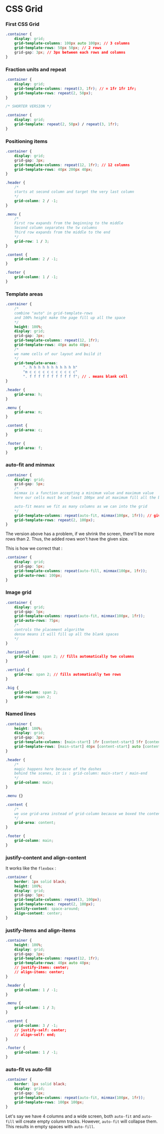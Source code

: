 # CSS Grid

### First CSS Grid

```css
.container {
    display: grid;
    grid-template-columns: 100px auto 100px; // 3 columns 
    grid-template-rows: 50px 50px; // 2 rows
    grid-gap: 3px; // 3px between each rows and columns
}
```

### Fraction units and repeat

```css
.container {
    display: grid;
    grid-template-columns: repeat(3, 1fr); // = 1fr 1fr 1fr;
    grid-template-rows: repeat(2, 50px);
}

/* SHORTER VERSION */

.container {
    display: grid;
    grid-template: repeat(2, 50px) / repeat(3, 1fr);
}
```

### Positioning items

```css
.container {
    display: grid;
    grid-gap: 3px;
    grid-template-columns: repeat(12, 1fr); // 12 columns
    grid-template-rows: 40px 200px 40px;
}

.header {
    /*
    starts at second column and target the very last column
    */
    grid-column: 2 / -1;
}

.menu {
    /*
    First row expands from the beginning to the middle
    Second column separates the tw columns
    Third row expands from the middle to the end
    */
    grid-row: 1 / 3;
}

.content {
    grid-column: 2 / -1;
}

.footer {
    grid-column: 1 / -1;
}
```

### Template areas

```css
.container {
    /*
    combine "auto" in grid-template-rows
    and 100% height make the page fill up all the space
    */
    height: 100%;
    display: grid;
    grid-gap: 3px;
    grid-template-columns: repeat(12, 1fr);
    grid-template-rows: 40px auto 40px;
    /*
    we name cells of our layout and build it
    */
    grid-template-areas: 
        ". h h h h h h h h h h h" 
        "m c c c c c c c c c c c"
        ". f f f f f f f f f f f"; // . means blank cell
}

.header {
    grid-area: h;
}

.menu {
    grid-area: m;
}

.content {
    grid-area: c;
}

.footer {
    grid-area: f;
}
```

### auto-fit and minmax

```css
.container {
    display: grid;
    grid-gap: 5px;
    /*
    minmax is a function accepting a minimum value and maximum value
    here our cells must be at least 100px and at maximum fill all the blank space

    auto-fit means we fit as many columns as we can into the grid
    */
    grid-template-columns: repeat(auto-fit, minmax(100px, 1fr)); // gives a responsive grid
    grid-template-rows: repeat(2, 100px);
}
```

The version above has a problem, if we shrink the screen, there'll be more rows than 2. Thus, the added rows won't have the given size.

This is how we correct that :

```css
.container {
    display: grid;
    grid-gap: 5px;
    grid-template-columns: repeat(auto-fill, minmax(100px, 1fr));
    grid-auto-rows: 100px;
}
```

### Image grid

```css
.container {
    display: grid;
    grid-gap: 5px;
    grid-template-columns: repeat(auto-fit, minmax(100px, 1fr));
    grid-auto-rows: 75px;
    /*
    controls the placement algorithm
    dense means it will fill up all the blank spaces
    */
}

.horizontal {
    grid-column: span 2; // fills automatically two columns
}

.vertical {
    grid-row: span 2; // fills automatically two rows
}

.big {
    grid-column: span 2;
    grid-row: span 2;
}
```

### Named lines

```css
.container {
    height: 100%; 
    display: grid;
    grid-gap: 3px;
    grid-template-columns: [main-start] 1fr [content-start] 5fr [content-end main-end];
    grid-template-rows: [main-start] 40px [content-start] auto [content-end] 40px [main-end]; 
}

.header {
    /*
    magic happens here because of the dashes
    behind the scenes, it is : grid-column: main-start / main-end
    */
    grid-column: main;
}

.menu {}

.content {
    /*
    we use grid-area instead of grid-column because we boxed the content with main-start and main-end
    */
    grid-area: content;
}

.footer {
    grid-column: main;
}
```

### justify-content and align-content

It works like the `flexbox` : 

```css
.container {
    border: 1px solid black;
    height: 100%;
    display: grid;
    grid-gap: 5px;
    grid-template-columns: repeat(3, 100px);
    grid-template-rows: repeat(2, 100px);
    justify-content: space-around;
    align-content: center;
}
```

### justify-items and align-items

```css
.container {
    height: 100%; 
    display: grid;
    grid-gap: 3px;
    grid-template-columns: repeat(12, 1fr);
    grid-template-rows: 40px auto 40px;
    // justify-items: center;
    // align-items: center;
}

.header {
    grid-column: 1 / -1;
}

.menu {
    grid-column: 1 / 3;
}

.content {
    grid-column: 3 / -1;
    // justify-self: center;
    // align-self: end;
}

.footer {
    grid-column: 1 / -1;
}
```

### auto-fit vs auto-fill

```css
.container {
    border: 1px solid black;
    display: grid;
    grid-gap: 5px;
    grid-template-columns: repeat(auto-fit, minmax(100px, 1fr));
    grid-template-rows: 100px 100px;
}
```

Let's say we have 4 columns and a wide screen, both `auto-fit` and `auto-fill` will create empty column tracks. However, `auto-fit` will collapse them. This results in empty spaces with `auto-fill`.